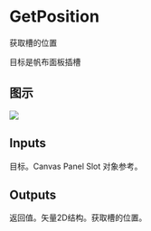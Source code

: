 # GetPosition

获取槽的位置

目标是帆布面板插槽

## 图示

![]($-20221218-19384126.png)

## Inputs

目标。Canvas Panel Slot 对象参考。  

## Outputs

返回值。矢量2D结构。获取槽的位置。
